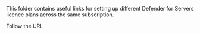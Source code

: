 This folder contains useful links for setting up different Defender for Servers licence plans across the same subscription. 

Follow the URL 
